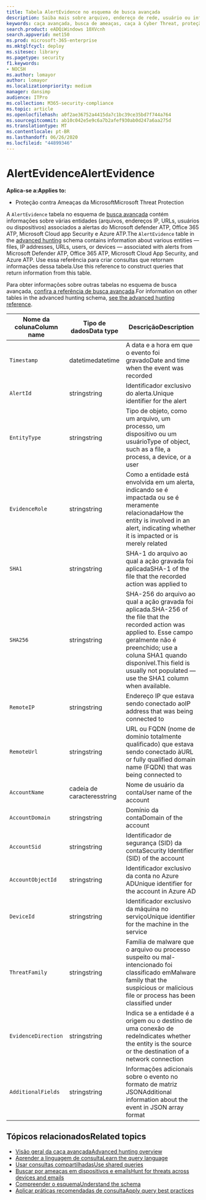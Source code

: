 ```yaml
---
title: Tabela AlertEvidence no esquema de busca avançada
description: Saiba mais sobre arquivo, endereço de rede, usuário ou informações de dispositivo associadas a alertas gerados na tabela AlertEvidence do esquema de busca avançada
keywords: caça avançada, busca de ameaças, caça à Cyber Threat, proteção de ameaças da Microsoft, Microsoft 365, MTP, M365, pesquisa, consulta, telemetria, referência de esquema, Kusto, tabela, coluna, tipo de dados, descrição, AlertInfo, alerta, entidades, evidência, arquivo, endereço IP, dispositivo, máquina, usuário, conta
search.product: eADQiWindows 10XVcnh
search.appverid: met150
ms.prod: microsoft-365-enterprise
ms.mktglfcycl: deploy
ms.sitesec: library
ms.pagetype: security
f1.keywords:
- NOCSH
ms.author: lomayor
author: lomayor
ms.localizationpriority: medium
manager: dansimp
audience: ITPro
ms.collection: M365-security-compliance
ms.topic: article
ms.openlocfilehash: a0f2ae36752a4415da7c1bc39ce35bd7f744a764
ms.sourcegitcommit: ab10c042e5e9c6a7b2afef930ab0d247a6aa275d
ms.translationtype: MT
ms.contentlocale: pt-BR
ms.lasthandoff: 06/26/2020
ms.locfileid: "44899346"
---
```

# <a name="alertevidence"></a><span data-ttu-id="a1522-104">AlertEvidence</span><span class="sxs-lookup"><span data-stu-id="a1522-104">AlertEvidence</span></span>

<span data-ttu-id="a1522-105">**Aplica-se a:**</span><span class="sxs-lookup"><span data-stu-id="a1522-105">**Applies to:**</span></span>
- <span data-ttu-id="a1522-106">Proteção contra Ameaças da Microsoft</span><span class="sxs-lookup"><span data-stu-id="a1522-106">Microsoft Threat Protection</span></span>

<span data-ttu-id="a1522-107">A `AlertEvidence` tabela no esquema de [busca avançada](advanced-hunting-overview.md) contém informações sobre várias entidades (arquivos, endereços IP, URLs, usuários ou dispositivos) associados a alertas do Microsoft defender ATP, Office 365 ATP, Microsoft Cloud app Security e Azure ATP.</span><span class="sxs-lookup"><span data-stu-id="a1522-107">The `AlertEvidence` table in the [advanced hunting](advanced-hunting-overview.md) schema contains information about various entities — files, IP addresses, URLs, users, or devices — associated with alerts from Microsoft Defender ATP, Office 365 ATP, Microsoft Cloud App Security, and Azure ATP.</span></span> <span data-ttu-id="a1522-108">Use essa referência para criar consultas que retornam informações dessa tabela.</span><span class="sxs-lookup"><span data-stu-id="a1522-108">Use this reference to construct queries that return information from this table.</span></span>

<span data-ttu-id="a1522-109">Para obter informações sobre outras tabelas no esquema de busca avançada, [confira a referência de busca avançada](advanced-hunting-schema-tables.md).</span><span class="sxs-lookup"><span data-stu-id="a1522-109">For information on other tables in the advanced hunting schema, [see the advanced hunting reference](advanced-hunting-schema-tables.md).</span></span>

| <span data-ttu-id="a1522-110">Nome da coluna</span><span class="sxs-lookup"><span data-stu-id="a1522-110">Column name</span></span> | <span data-ttu-id="a1522-111">Tipo de dados</span><span class="sxs-lookup"><span data-stu-id="a1522-111">Data type</span></span> | <span data-ttu-id="a1522-112">Descrição</span><span class="sxs-lookup"><span data-stu-id="a1522-112">Description</span></span> |
|-------------|-----------|-------------|
| `Timestamp` | <span data-ttu-id="a1522-113">datetime</span><span class="sxs-lookup"><span data-stu-id="a1522-113">datetime</span></span> | <span data-ttu-id="a1522-114">A data e a hora em que o evento foi gravado</span><span class="sxs-lookup"><span data-stu-id="a1522-114">Date and time when the event was recorded</span></span> |
| `AlertId` | <span data-ttu-id="a1522-115">string</span><span class="sxs-lookup"><span data-stu-id="a1522-115">string</span></span> | <span data-ttu-id="a1522-116">Identificador exclusivo do alerta.</span><span class="sxs-lookup"><span data-stu-id="a1522-116">Unique identifier for the alert</span></span> |
| `EntityType` | <span data-ttu-id="a1522-117">string</span><span class="sxs-lookup"><span data-stu-id="a1522-117">string</span></span> | <span data-ttu-id="a1522-118">Tipo de objeto, como um arquivo, um processo, um dispositivo ou um usuário</span><span class="sxs-lookup"><span data-stu-id="a1522-118">Type of object, such as a file, a process, a device, or a user</span></span> |
| `EvidenceRole` | <span data-ttu-id="a1522-119">string</span><span class="sxs-lookup"><span data-stu-id="a1522-119">string</span></span> | <span data-ttu-id="a1522-120">Como a entidade está envolvida em um alerta, indicando se é impactada ou se é meramente relacionada</span><span class="sxs-lookup"><span data-stu-id="a1522-120">How the entity is involved in an alert, indicating whether it is impacted or is merely related</span></span> |
| `SHA1` | <span data-ttu-id="a1522-121">string</span><span class="sxs-lookup"><span data-stu-id="a1522-121">string</span></span> | <span data-ttu-id="a1522-122">SHA-1 do arquivo ao qual a ação gravada foi aplicada</span><span class="sxs-lookup"><span data-stu-id="a1522-122">SHA-1 of the file that the recorded action was applied to</span></span> |
| `SHA256` | <span data-ttu-id="a1522-123">string</span><span class="sxs-lookup"><span data-stu-id="a1522-123">string</span></span> | <span data-ttu-id="a1522-124">SHA-256 do arquivo ao qual a ação gravada foi aplicada.</span><span class="sxs-lookup"><span data-stu-id="a1522-124">SHA-256 of the file that the recorded action was applied to.</span></span> <span data-ttu-id="a1522-125">Esse campo geralmente não é preenchido; use a coluna SHA1 quando disponível.</span><span class="sxs-lookup"><span data-stu-id="a1522-125">This field is usually not populated — use the SHA1 column when available.</span></span> |
| `RemoteIP` | <span data-ttu-id="a1522-126">string</span><span class="sxs-lookup"><span data-stu-id="a1522-126">string</span></span> | <span data-ttu-id="a1522-127">Endereço IP que estava sendo conectado ao</span><span class="sxs-lookup"><span data-stu-id="a1522-127">IP address that was being connected to</span></span> |
| `RemoteUrl` | <span data-ttu-id="a1522-128">string</span><span class="sxs-lookup"><span data-stu-id="a1522-128">string</span></span> | <span data-ttu-id="a1522-129">URL ou FQDN (nome de domínio totalmente qualificado) que estava sendo conectado à</span><span class="sxs-lookup"><span data-stu-id="a1522-129">URL or fully qualified domain name (FQDN) that was being connected to</span></span> |
| `AccountName` | <span data-ttu-id="a1522-130">cadeia de caracteres</span><span class="sxs-lookup"><span data-stu-id="a1522-130">string</span></span> | <span data-ttu-id="a1522-131">Nome de usuário da conta</span><span class="sxs-lookup"><span data-stu-id="a1522-131">User name of the account</span></span> |
| `AccountDomain` | <span data-ttu-id="a1522-132">string</span><span class="sxs-lookup"><span data-stu-id="a1522-132">string</span></span> | <span data-ttu-id="a1522-133">Domínio da conta</span><span class="sxs-lookup"><span data-stu-id="a1522-133">Domain of the account</span></span> |
| `AccountSid` | <span data-ttu-id="a1522-134">string</span><span class="sxs-lookup"><span data-stu-id="a1522-134">string</span></span> | <span data-ttu-id="a1522-135">Identificador de segurança (SID) da conta</span><span class="sxs-lookup"><span data-stu-id="a1522-135">Security Identifier (SID) of the account</span></span> |
| `AccountObjectId` | <span data-ttu-id="a1522-136">string</span><span class="sxs-lookup"><span data-stu-id="a1522-136">string</span></span> | <span data-ttu-id="a1522-137">Identificador exclusivo da conta no Azure AD</span><span class="sxs-lookup"><span data-stu-id="a1522-137">Unique identifier for the account in Azure AD</span></span> |
| `DeviceId` | <span data-ttu-id="a1522-138">string</span><span class="sxs-lookup"><span data-stu-id="a1522-138">string</span></span> | <span data-ttu-id="a1522-139">Identificador exclusivo da máquina no serviço</span><span class="sxs-lookup"><span data-stu-id="a1522-139">Unique identifier for the machine in the service</span></span> |
| `ThreatFamily` | <span data-ttu-id="a1522-140">string</span><span class="sxs-lookup"><span data-stu-id="a1522-140">string</span></span> | <span data-ttu-id="a1522-141">Família de malware que o arquivo ou processo suspeito ou mal-intencionado foi classificado em</span><span class="sxs-lookup"><span data-stu-id="a1522-141">Malware family that the suspicious or malicious file or process has been classified under</span></span> |
| `EvidenceDirection` | <span data-ttu-id="a1522-142">string</span><span class="sxs-lookup"><span data-stu-id="a1522-142">string</span></span> | <span data-ttu-id="a1522-143">Indica se a entidade é a origem ou o destino de uma conexão de rede</span><span class="sxs-lookup"><span data-stu-id="a1522-143">Indicates whether the entity is the source or the destination of a network connection</span></span> |
| `AdditionalFields` | <span data-ttu-id="a1522-144">string</span><span class="sxs-lookup"><span data-stu-id="a1522-144">string</span></span> | <span data-ttu-id="a1522-145">Informações adicionais sobre o evento no formato de matriz JSON</span><span class="sxs-lookup"><span data-stu-id="a1522-145">Additional information about the event in JSON array format</span></span> |

## <a name="related-topics"></a><span data-ttu-id="a1522-146">Tópicos relacionados</span><span class="sxs-lookup"><span data-stu-id="a1522-146">Related topics</span></span>
- [<span data-ttu-id="a1522-147">Visão geral da caça avançada</span><span class="sxs-lookup"><span data-stu-id="a1522-147">Advanced hunting overview</span></span>](advanced-hunting-overview.md)
- [<span data-ttu-id="a1522-148">Aprender a linguagem de consulta</span><span class="sxs-lookup"><span data-stu-id="a1522-148">Learn the query language</span></span>](advanced-hunting-query-language.md)
- [<span data-ttu-id="a1522-149">Usar consultas compartilhadas</span><span class="sxs-lookup"><span data-stu-id="a1522-149">Use shared queries</span></span>](advanced-hunting-shared-queries.md)
- [<span data-ttu-id="a1522-150">Buscar por ameaças em dispositivos e emails</span><span class="sxs-lookup"><span data-stu-id="a1522-150">Hunt for threats across devices and emails</span></span>](advanced-hunting-query-emails-devices.md)
- [<span data-ttu-id="a1522-151">Compreender o esquema</span><span class="sxs-lookup"><span data-stu-id="a1522-151">Understand the schema</span></span>](advanced-hunting-schema-tables.md)
- [<span data-ttu-id="a1522-152">Aplicar práticas recomendadas de consulta</span><span class="sxs-lookup"><span data-stu-id="a1522-152">Apply query best practices</span></span>](advanced-hunting-best-practices.md)
